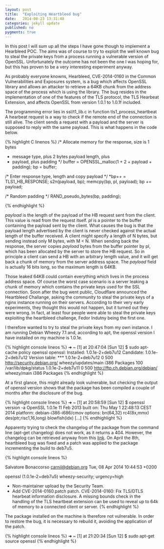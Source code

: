 ```yaml
---
layout: post
title:  "Exploiting Heartbleed bug"
date:   2014-08-23 13:31:48
categories: jekyll update
published: no
pygments: true
---
```


In this post I will sum up all the steps I have gone though to implement a 
Hearbleed POC. The aims was of course to try to exploit the well known bug to
steal the private keys from a process running a vulnerable version of OpenSSL.
Unfortunately the outcome has not been the one I was hoping for, but this has 
proven to be a very interesting experiment anyway.


As probably everyone knowns, Hearbleed, CVE-2014-0160 in the Common 
Vulnerabilities and Exposures system, is a bug which affects OpenSSL library 
and allows an attacker to retrieve a 64KB chunk from the address space of the
process which is using the library. The bug resides in the implementation of one
of the features of the TLS protocol, the TLS Hearbeat Extension, and affects
OpenSSL from version 1.0.1 to 1.0.1f included.

The programming error lies in ssl/t1\_lib.c in function tls1\_process\_heartbeat 
A hearbeat request is a way to check if the remote end of the connection is still
alive. The client sends a request  with a payload and the server is supposed 
to reply with the same payload. This is what happens in the code below.


{% highlight C linenos %}
/* Allocate memory for the response, size is 1 bytes
 * message type, plus 2 bytes payload length, plus
 * payload, plus padding
 */
buffer = OPENSSL_malloc(1 + 2 + payload + padding);
bp = buffer;

/* Enter response type, length and copy payload */
*bp++ = TLS1_HB_RESPONSE;
s2n(payload, bp);
 memcpy(bp, pl, payload);
bp += payload;

/* Random padding */
RAND_pseudo_bytes(bp, padding);

{% endhighlight %}

*payload* is the length of the payload of the HB request sent from the client. This
value is read from the request itself. *pl* is a pointer to the buffer containing 
the payload sent by the client. What causes the bug is that
the payload length advertised by the client is never checked against the actual
length of the buffer received. A client might specify a length of N bytes, but
sending instead only M bytes, with M < N. When sending back the response,
the server copies *payload* bytes from the buffer pointer by pl, which has been
allocated by the server to store the HB request. So in principle a client can
send a HB with an arbitrary length value, and it will get back a chunk of memory
from the server address space. The *payload* field is actually 16 bits long,
so the maximum length is 64KB.


Those leaked 64KB could contain everything which lives in the process address space. 
Of course the worst case scenario is a server leaking a chunk of memory which
contains the private keys used for the SSL connection. Soon after the bug went
public, Cloudflare announced the Heartbleed Challange, asking the community to
steal the private keys of a nginx instance running on their servers. According
to their very early experiments, they thought this would not happen, but it turned 
out they were wrong. In fact, at least four people were able to steal the private
keys exploiting the heartbleed challenge, Fedor Indutny being the first one.

I therefore wanted to try to steal the private keys from my own instance. I am
running Debian Wheezy 7.1 and, according to apt, the openssl version I have
installed on my machine is 1.0.1e.

{% highlight console lineos %}
➜  ~ [1] at 20:47:04 [Sun 12] $ sudo apt-cache policy openssl
openssl:
  Installed: 1.0.1e-2+deb7u12
  Candidate: 1.0.1e-2+deb7u12
  Version table:
 *** 1.0.1e-2+deb7u12 0
        500 http://security.debian.org/ wheezy/updates/main i386 Packages
        100 /var/lib/dpkg/status
     1.0.1e-2+deb7u11 0
        500 http://ftp.ch.debian.org/debian/ wheezy/main i386 Packages
{% endhighlight %}

At a first glance, this might already look vulnerable, but checking the output
of openssl version shows that the package has been compiled a couple of months
after the disclosure of the bug.

{% highlight console lineos %} 
➜  ~ [1] at 20:58:59 [Sun 12] $ openssl version -a
OpenSSL 1.0.1e 11 Feb 2013
built on: Thu May  1 22:48:13 CEST 2014
platform: debian-i386-i686/cmov
options:  bn(64,32) rc4(8x,mmx) des(ptr,risc1,16,long) blowfish(idx) 
[...]
{% endhighlight %}

Apparenty trying to check the changelog of the package from the command line
(apt-get changelog) does not work, as it returns a 404. However, the changelog 
can be retrieved anyway from this [link](http://metadata.ftp-master.debian.org/changelogs/main/o/openssl/openssl_1.0.1e-2+deb7u12_changelog). 
On April the 8th, heartbleed bug was fixed and a patch was applied to the package
incrementing the build to deb7u5.

{% highlight console lineos %} 

Salvatore Bonaccorso <carnil@debian.org>  Tue, 08 Apr 2014 10:44:53 +0200

openssl (1.0.1e-2+deb7u5) wheezy-security; urgency=high

  * Non-maintainer upload by the Security Team.
  * Add CVE-2014-0160.patch patch.
    CVE-2014-0160: Fix TLS/DTLS hearbeat information disclosure.
    A missing bounds check in the handling of the TLS heartbeat extension
    can be used to reveal up to 64k of memory to a connected client or
    server.
{% endhighlight %} 

The package installed on the machine is therefore not vulnerable. In order to
restore the bug, it is necessary to rebuild it, avoiding the application of
the patch.

{% highlight console lineos %}
➜  ~ [1] at 21:20:34 [Sun 12] $ sudo apt-get source openssl
{% endhighlight %}

 





[jekyll-gh]: https://github.com/mojombo/jekyll
[jekyll]:    http://jekyllrb.com










